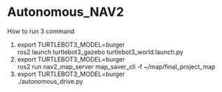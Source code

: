 # Autonomous_NAV2
How to run
3 command
1. export TURTLEBOT3_MODEL=burger  
    ros2 launch turtlebot3_gazebo turtlebot3_world.launch.py
2. export TURTLEBOT3_MODEL=burger  
    ros2 run nav2_map_server map_saver_cli -f ~/map/final_project_map
3. export TURTLEBOT3_MODEL=burger  
    ./autonomous_drive.py
